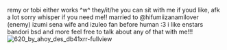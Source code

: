 remy or tobi either works ^w^ they/it/he 
you can sit with me if youd like, afk a lot sorry whisper if you need me!!
married to @hifumiizanamilover (enemy)
izumi sena wife and izuleo fan before human :3
i like enstars bandori bsd and more feel free to talk about any of that with me!!!
![620_by_ahoy_des_db41xrr-fullview](https://github.com/izumisenalover/izumisenalover/assets/129478709/d1c9a724-b4f5-4991-867c-aba0bb91442b)
